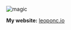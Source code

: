 <!-- ### Hey, hey! 👋

I'm Leonardo Guercio and I'm a software engineer with 5+ years of experience.

My favorite programming language and the one I feel more comfortable with is **Go** -->
![magic](https://user-images.githubusercontent.com/31831952/124295698-7071a380-db59-11eb-9aae-a16a2977df68.jpg)

**My website:** [leoponc.io](http://leoponc.io)
<!--
But I enjoy also working with mighty **Python**

And, more recently, throwed in a bit of **Rust** 😄

**See you around! 👋** -->
<!--
**mountolive/mountolive** is a ✨ _special_ ✨ repository because its `README.md` (this file) appears on your GitHub profile.

Here are some ideas to get you started:

- 🔭 I’m currently working on ...
- 🌱 I’m currently learning ...
- 👯 I’m looking to collaborate on ...
- 🤔 I’m looking for help with ...
- 💬 Ask me about ...
- 📫 How to reach me: ...
- 😄 Pronouns: ...
- ⚡ Fun fact: ...
-->
